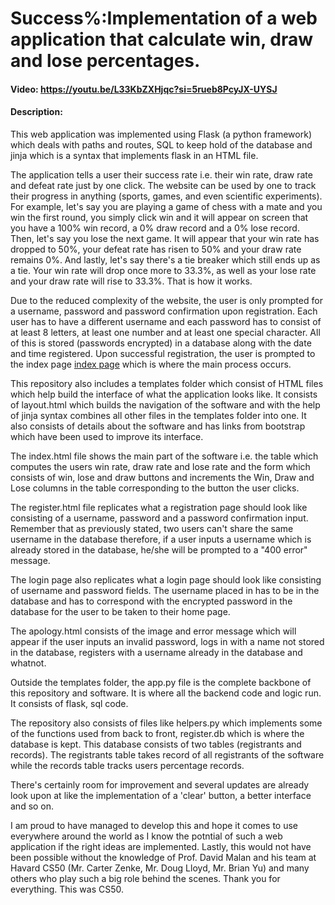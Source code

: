 # **Success%:Implementation of a web application that calculate win, draw and lose percentages.**
#### Video: https://youtu.be/L33KbZXHjqc?si=5rueb8PcyJX-UYSJ
#### Description:
This web application was implemented using Flask (a python framework) which deals with paths and routes, SQL to keep hold of the database and jinja which is a syntax that implements flask in an HTML file.

The application tells a user their success rate i.e. their win rate, draw rate and defeat rate just by one click. The website can be used by one to track their progress in anything (sports, games, and even scientific experiments). For example, let's say you are playing a game of chess with a mate and you win the first round, you simply click win and it will appear on screen that you have a 100% win record, a 0% draw record and a 0% lose record. Then, let's say you lose the next game. It will appear that your win rate has dropped to 50%, your defeat rate has risen to 50% and your draw rate remains 0%. And lastly, let's say there's a tie breaker which still ends up as a tie. Your win rate will drop once more to 33.3%, as well as your lose rate and your draw rate will rise to 33.3%. That is how it works.

Due to the reduced complexity of the website, the user is only prompted for a username, password and password confirmation upon registration. Each user has to have a different username and each password has to consist of at least 8 letters, at least one number and at least one special character. All of this is stored (passwords encrypted) in a database along with the date and time registered. Upon successful registration, the user is prompted to the index page [index page](https://super-trout-v457j69prxpf4q6-5000.app.github.dev/) which is where the main process occurs.

This repository also includes a templates folder which consist of HTML files which help build the interface of what the application looks like. It consists of layout.html which builds the navigation of the software and with the help of jinja syntax combines all other files in the templates folder into one. It also consists of details about the software and has links from bootstrap which have been used to improve its interface.

The index.html file shows the main part of the software i.e. the table which computes the users win rate, draw rate and lose rate and the form which consists of win, lose and draw buttons and increments the Win, Draw and Lose columns in the table corresponding to the button the user clicks.

The register.html file replicates what a registration page should look like consisting of a username, password and a password confirmation input. Remember that as previously stated, two users can't share the same username in the database therefore, if a user inputs a username which is already stored in the database, he/she will be prompted to a "400 error" message.

The login page also replicates what a login page should look like consisting of username and password fields. The username placed in has to be in the database and has to correspond with the encrypted password in the database for the user to be taken to their home page.

The apology.html consists of the image and error message which will appear if the user inputs an invalid password, logs in with a name not stored in the database, registers with a username already in the database and whatnot.

Outside the templates folder, the app.py file is the complete backbone of this repository and software. It is where all the backend code and logic run. It consists of flask, sql code.

The repository also consists of files like helpers.py which implements some of the functions used from back to front, register.db which is where the database is kept. This database consists of two tables (registrants and records). The registrants table takes record of all registrants of the software while the records table tracks users percentage records.

There's certainly room for improvement and several updates are already look upon at like the implementation of a 'clear' button, a better interface and so on.

I am proud to have managed to develop this and hope it comes to use everywhere around the world as I know the potntial of such a web application if the right ideas are implemented. Lastly, this would not have been possible without the knowledge of Prof. David Malan and his team at Havard CS50 (Mr. Carter Zenke, Mr. Doug Lloyd, Mr. Brian Yu) and many others who play such a big role behind the scenes. Thank you for everything. This was CS50.

